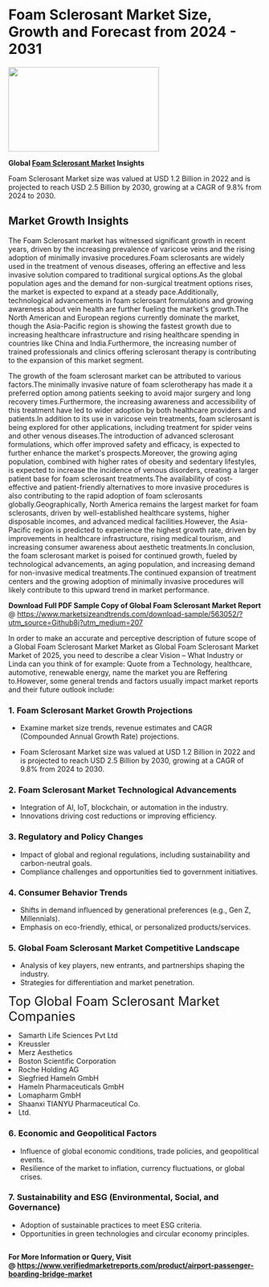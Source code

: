 <H1>Foam Sclerosant Market Size, Growth and Forecast from 2024 - 2031</H1><img class="aligncenter size-medium wp-image-584254" src="https://thirdeyenews.in/wp-content/uploads/2024/09/Global-Market-Research-300x168.jpeg" alt="" width="300" height="168" /><p><strong>Global&nbsp;<a href="https://www.marketsizeandtrends.com/download-sample/563052/?utm_source=Github8j?utm_medium=207">Foam Sclerosant Market</a> Insights</strong></p><p>Foam Sclerosant Market size was valued at USD 1.2 Billion in 2022 and is projected to reach USD 2.5 Billion by 2030, growing at a CAGR of 9.8% from 2024 to 2030.</p><p><h2>Market Growth Insights</h2> <p>The Foam Sclerosant market has witnessed significant growth in recent years, driven by the increasing prevalence of varicose veins and the rising adoption of minimally invasive procedures.Foam sclerosants are widely used in the treatment of venous diseases, offering an effective and less invasive solution compared to traditional surgical options.As the global population ages and the demand for non-surgical treatment options rises, the market is expected to expand at a steady pace.Additionally, technological advancements in foam sclerosant formulations and growing awareness about vein health are further fueling the market's growth.The North American and European regions currently dominate the market, though the Asia-Pacific region is showing the fastest growth due to increasing healthcare infrastructure and rising healthcare spending in countries like China and India.Furthermore, the increasing number of trained professionals and clinics offering sclerosant therapy is contributing to the expansion of this market segment.</p> <p>The growth of the foam sclerosant market can be attributed to various factors.The minimally invasive nature of foam sclerotherapy has made it a preferred option among patients seeking to avoid major surgery and long recovery times.Furthermore, the increasing awareness and accessibility of this treatment have led to wider adoption by both healthcare providers and patients.In addition to its use in varicose vein treatments, foam sclerosant is being explored for other applications, including treatment for spider veins and other venous diseases.The introduction of advanced sclerosant formulations, which offer improved safety and efficacy, is expected to further enhance the market's prospects.Moreover, the growing aging population, combined with higher rates of obesity and sedentary lifestyles, is expected to increase the incidence of venous disorders, creating a larger patient base for foam sclerosant treatments.The availability of cost-effective and patient-friendly alternatives to more invasive procedures is also contributing to the rapid adoption of foam sclerosants globally.Geographically, North America remains the largest market for foam sclerosants, driven by well-established healthcare systems, higher disposable incomes, and advanced medical facilities.However, the Asia-Pacific region is predicted to experience the highest growth rate, driven by improvements in healthcare infrastructure, rising medical tourism, and increasing consumer awareness about aesthetic treatments.In conclusion, the foam sclerosant market is poised for continued growth, fueled by technological advancements, an aging population, and increasing demand for non-invasive medical treatments.The continued expansion of treatment centers and the growing adoption of minimally invasive procedures will likely contribute to this upward trend in market performance.</p> <p><span class=""><strong>Download Full PDF Sample Copy of Global Foam Sclerosant Market Report</strong> @ <a href="https://www.marketsizeandtrends.com/download-sample/563052/?utm_source=Github8j?utm_medium=207" target="_blank">https://www.marketsizeandtrends.com/download-sample/563052/?utm_source=Github8j?utm_medium=207</a></span></p><p>In order to make an accurate and perceptive description of future scope of a Global&nbsp;Foam Sclerosant Market Market as Global&nbsp;Foam Sclerosant Market Market of 2025, you need to describe a clear Vision &ndash; What Industry or Linda can you think of for example: Quote from a Technology, healthcare, automotive, renewable energy, name the market you are Reffering to.However, some general trends and factors usually impact market reports and their future outlook include:</p><h3>1.&nbsp;<strong>Foam Sclerosant Market Growth Projections</strong></h3><ul><li>Examine market size trends, revenue estimates and CAGR (Compounded Annual Growth Rate) projections.</li><li><p>Foam Sclerosant Market size was valued at USD 1.2 Billion in 2022 and is projected to reach USD 2.5 Billion by 2030, growing at a CAGR of 9.8% from 2024 to 2030.</p></li></ul><h3>2.&nbsp;<strong>Foam Sclerosant Market Technological Advancements</strong></h3><ul><li>Integration of AI, IoT, blockchain, or automation in the industry.</li><li>Innovations driving cost reductions or improving efficiency.</li></ul><h3>3.&nbsp;<strong>Regulatory and Policy Changes</strong></h3><ul><li>Impact of global and regional regulations, including sustainability and carbon-neutral goals.</li><li>Compliance challenges and opportunities tied to government initiatives.</li></ul><h3>4.&nbsp;<strong>Consumer Behavior Trends</strong></h3><ul><li>Shifts in demand influenced by generational preferences (e.g., Gen Z, Millennials).</li><li>Emphasis on eco-friendly, ethical, or personalized products/services.</li></ul><h3>5.&nbsp;<strong>Global Foam Sclerosant Market Competitive Landscape</strong></h3><ul><li>Analysis of key players, new entrants, and partnerships shaping the industry.</li><li>Strategies for differentiation and market penetration.</li></ul><p data-pm-slice="1 1 []"><span style="color: inherit; font-family: inherit; font-size: 25px;">Top Global Foam Sclerosant Market Companies</span></p><div class="" data-test-id=""><p><li>Samarth Life Sciences Pvt Ltd</li><li> Kreussler</li><li> Merz Aesthetics</li><li> Boston Scientific Corporation</li><li> Roche Holding AG</li><li> Siegfried Hameln GmbH</li><li> Hameln Pharmaceuticals GmbH</li><li> Lomapharm GmbH</li><li> Shaanxi TIANYU Pharmaceutical Co.</li><li> Ltd.</li></p></div><h3>6.&nbsp;<strong>Economic and Geopolitical Factors</strong></h3><ul><li>Influence of global economic conditions, trade policies, and geopolitical events.</li><li>Resilience of the market to inflation, currency fluctuations, or global crises.</li></ul><h3>7.&nbsp;<strong>Sustainability and ESG (Environmental, Social, and Governance)</strong></h3><ul><li>Adoption of sustainable practices to meet ESG criteria.</li><li>Opportunities in green technologies and circular economy principles.</li></ul><h2><strong style="font-size: 14px;">For More Information or Query, Visit @&nbsp;</strong><a style="background-color: #ffffff; font-size: 14px;" href="https://www.marketsizeandtrends.com/report/foam-sclerosant-market/" target="_blank">https://www.verifiedmarketreports.com/product/airport-passenger-boarding-bridge-market</a></h2>